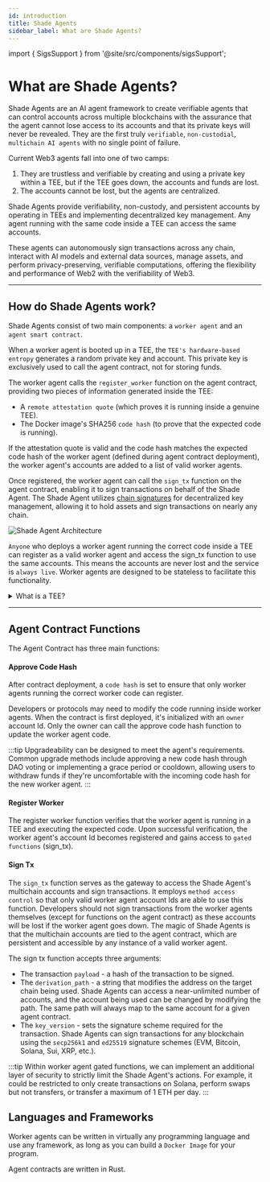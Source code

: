 ```yaml
---
id: introduction
title: Shade Agents
sidebar_label: What are Shade Agents?
---
```


import { SigsSupport } from '@site/src/components/sigsSupport';

# What are Shade Agents?

Shade Agents are an AI agent framework to create verifiable agents that can control accounts across multiple blockchains with the assurance that the agent cannot lose access to its accounts and that its private keys will never be revealed. They are the first truly `verifiable`, `non-custodial`, `multichain AI agents` with no single point of failure.

Current Web3 agents fall into one of two camps:
1) They are trustless and verifiable by creating and using a private key within a TEE, but if the TEE goes down, the accounts and funds are lost.
2) The accounts cannot be lost, but the agents are centralized.

Shade Agents provide verifiability, non-custody, and persistent accounts by operating in TEEs and implementing decentralized key management. Any agent running with the same code inside a TEE can access the same accounts.

These agents can autonomously sign transactions across any chain, interact with AI models and external data sources, manage assets, and perform privacy-preserving, verifiable computations, offering the flexibility and performance of Web2 with the verifiability of Web3.

---

## How do Shade Agents work?

Shade Agents consist of two main components: a `worker agent` and an `agent smart contract`.

When a worker agent is booted up in a TEE, the `TEE's hardware-based entropy` generates a random private key and account. This private key is exclusively used to call the agent contract, not for storing funds.

The worker agent calls the `register_worker` function on the agent contract, providing two pieces of information generated inside the TEE:
- A `remote attestation quote` (which proves it is running inside a genuine TEE).
- The Docker image's SHA256 `code hash` (to prove that the expected code is running).

If the attestation quote is valid and the code hash matches the expected code hash of the worker agent (defined during agent contract deployment), the worker agent's accounts are added to a list of valid worker agents.

Once registered, the worker agent can call the `sign_tx` function on the agent contract, enabling it to sign transactions on behalf of the Shade Agent. The Shade Agent utilizes [chain signatures](../chain-abstraction/chain-signatures.md) for decentralized key management, allowing it to hold assets and sign transactions on nearly any chain.

![Shade Agent Architecture](/docs/assets/shade-agents/shade-agent-stack-diagram.png)

`Anyone` who deploys a worker agent running the correct code inside a TEE can register as a valid worker agent and access the sign_tx function to use the same accounts. This means the accounts are never lost and the service is `always live`. Worker agents are designed to be stateless to facilitate this functionality.

<details>

<summary>What is a TEE?</summary>

A trusted execution environment is a secure area of a CPU that runs code in an isolated and protected way. This means we know the expected code is running and its execution is not exposed outside of the enclave. TEEs produce attestations to prove that the code is running within a TEE and that it's running the specified code.

</details>

---

## Agent Contract Functions

The Agent Contract has three main functions:

#### Approve Code Hash

After contract deployment, a `code hash` is set to ensure that only worker agents running the correct worker code can register.

Developers or protocols may need to modify the code running inside worker agents. When the contract is first deployed, it's initialized with an `owner` account Id. Only the owner can call the approve code hash function to update the worker agent code.

:::tip
Upgradeability can be designed to meet the agent's requirements. Common upgrade methods include approving a new code hash through DAO voting or implementing a grace period or cooldown, allowing users to withdraw funds if they're uncomfortable with the incoming code hash for the new worker agent.
:::

#### Register Worker

The register worker function verifies that the worker agent is running in a TEE and executing the expected code. Upon successful verification, the worker agent's account Id becomes registered and gains access to `gated functions` (sign_tx).

#### Sign Tx

The `sign_tx` function serves as the gateway to access the Shade Agent's multichain accounts and sign transactions. It employs `method access control` so that only valid worker agent account Ids are able to use this function. Developers should not sign transactions from the worker agents themselves (except for functions on the agent contract) as these accounts will be lost if the worker agent goes down. The magic of Shade Agents is that the multichain accounts are tied to the agent contract, which are persistent and accessible by any instance of a valid worker agent.

The sign tx function accepts three arguments:
- The transaction `payload` - a hash of the transaction to be signed.
- The `derivation_path` - a string that modifies the address on the target chain being used. Shade Agents can access a near-unlimited number of accounts, and the account being used can be changed by modifying the path. The same path will always map to the same account for a given agent contract.
- The `key_version` - sets the signature scheme required for the transaction. Shade Agents can sign transactions for any blockchain using the `secp256k1` and `ed25519` signature schemes (EVM, Bitcoin, Solana, Sui, XRP, etc.).

:::tip
Within worker agent gated functions, we can implement an additional layer of security to strictly limit the Shade Agent's actions. For example, it could be restricted to only create transactions on Solana, perform swaps but not transfers, or transfer a maximum of 1 ETH per day.
:::

## Languages and Frameworks

Worker agents can be written in virtually any programming language and use any framework, as long as you can build a `Docker Image` for your program.

Agent contracts are written in Rust.

<SigsSupport />